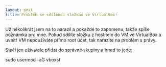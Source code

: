 ```yaml
---
layout: post
title: Problém se sdílenou složkou ve VirtualBox!
---
```


Už několikrát jsem na to narazil a pokaždé to zapomenu, takže spíše poznámka pro mne. Pokud sdílíte složku z hostitele do VM ve VirtualBox a uvnitř VM nepoužíváte přímo root účet, tak narazíte na problém s právy.

Stačí jen uživatele přidat do správné skupiny a hned to jede:

sudo usermod -aG vboxsf <userlogin>
